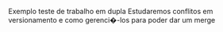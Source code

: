 Exemplo teste de trabalho em dupla
Estudaremos conflitos em versionamento e como gerenci�-los para poder dar um merge
